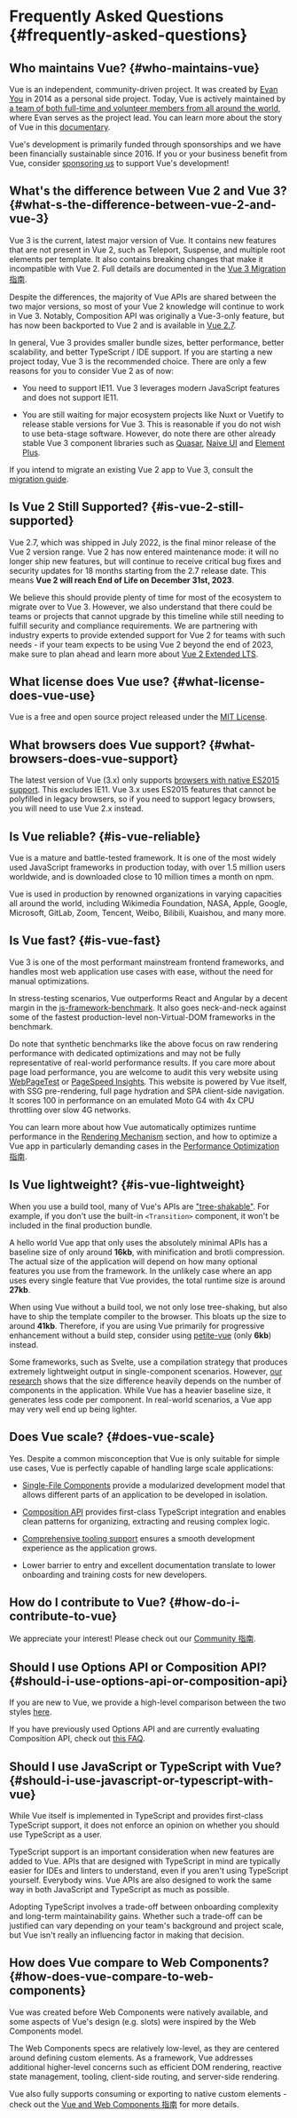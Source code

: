 # Frequently Asked Questions {#frequently-asked-questions}

## Who maintains Vue? {#who-maintains-vue}

Vue is an independent, community-driven project. It was created by [Evan You](https://twitter.com/youyuxi) in 2014 as a personal side project. Today, Vue is actively maintained by [a team of both full-time and volunteer members from all around the world](/about/team), where Evan serves as the project lead. You can learn more about the story of Vue in this [documentary](https://www.youtube.com/watch?v=OrxmtDw4pVI).

Vue's development is primarily funded through sponsorships and we have been financially sustainable since 2016. If you or your business benefit from Vue, consider [sponsoring us](/sponsor/) to support Vue's development!

## What's the difference between Vue 2 and Vue 3? {#what-s-the-difference-between-vue-2-and-vue-3}

Vue 3 is the current, latest major version of Vue. It contains new features that are not present in Vue 2, such as Teleport, Suspense, and multiple root elements per template. It also contains breaking changes that make it incompatible with Vue 2. Full details are documented in the [Vue 3 Migration 指南](https://v3-migration.vuejs.org/).

Despite the differences, the majority of Vue APIs are shared between the two major versions, so most of your Vue 2 knowledge will continue to work in Vue 3. Notably, Composition API was originally a Vue-3-only feature, but has now been backported to Vue 2 and is available in [Vue 2.7](https://github.com/vuejs/vue/blob/main/CHANGELOG.md#270-2022-07-01).

In general, Vue 3 provides smaller bundle sizes, better performance, better scalability, and better TypeScript / IDE support. If you are starting a new project today, Vue 3 is the recommended choice. There are only a few reasons for you to consider Vue 2 as of now:

- You need to support IE11. Vue 3 leverages modern JavaScript features and does not support IE11.

- You are still waiting for major ecosystem projects like Nuxt or Vuetify to release stable versions for Vue 3. This is reasonable if you do not wish to use beta-stage software. However, do note there are other already stable Vue 3 component libraries such as [Quasar](https://quasar.dev/), [Naive UI](https://www.naiveui.com/) and [Element Plus](https://element-plus.org/).

If you intend to migrate an existing Vue 2 app to Vue 3, consult the [migration guide](https://v3-migration.vuejs.org/).

## Is Vue 2 Still Supported? {#is-vue-2-still-supported}

Vue 2.7, which was shipped in July 2022, is the final minor release of the Vue 2 version range. Vue 2 has now entered maintenance mode: it will no longer ship new features, but will continue to receive critical bug fixes and security updates for 18 months starting from the 2.7 release date. This means **Vue 2 will reach End of Life on December 31st, 2023**.

We believe this should provide plenty of time for most of the ecosystem to migrate over to Vue 3. However, we also understand that there could be teams or projects that cannot upgrade by this timeline while still needing to fulfill security and compliance requirements. We are partnering with industry experts to provide extended support for Vue 2 for teams with such needs - if your team expects to be using Vue 2 beyond the end of 2023, make sure to plan ahead and learn more about [Vue 2 Extended LTS](https://v2.vuejs.org/lts/).

## What license does Vue use? {#what-license-does-vue-use}

Vue is a free and open source project released under the [MIT License](https://opensource.org/licenses/MIT).

## What browsers does Vue support? {#what-browsers-does-vue-support}

The latest version of Vue (3.x) only supports [browsers with native ES2015 support](https://caniuse.com/es6). This excludes IE11. Vue 3.x uses ES2015 features that cannot be polyfilled in legacy browsers, so if you need to support legacy browsers, you will need to use Vue 2.x instead.

## Is Vue reliable? {#is-vue-reliable}

Vue is a mature and battle-tested framework. It is one of the most widely used JavaScript frameworks in production today, with over 1.5 million users worldwide, and is downloaded close to 10 million times a month on npm.

Vue is used in production by renowned organizations in varying capacities all around the world, including Wikimedia Foundation, NASA, Apple, Google, Microsoft, GitLab, Zoom, Tencent, Weibo, Bilibili, Kuaishou, and many more.

## Is Vue fast? {#is-vue-fast}

Vue 3 is one of the most performant mainstream frontend frameworks, and handles most web application use cases with ease, without the need for manual optimizations.

In stress-testing scenarios, Vue outperforms React and Angular by a decent margin in the [js-framework-benchmark](https://rawgit.com/krausest/js-framework-benchmark/master/webdriver-ts-results/table.html). It also goes neck-and-neck against some of the fastest production-level non-Virtual-DOM frameworks in the benchmark.

Do note that synthetic benchmarks like the above focus on raw rendering performance with dedicated optimizations and may not be fully representative of real-world performance results. If you care more about page load performance, you are welcome to audit this very website using [WebPageTest](https://www.webpagetest.org/lighthouse) or [PageSpeed Insights](https://pagespeed.web.dev/). This website is powered by Vue itself, with SSG pre-rendering, full page hydration and SPA client-side navigation. It scores 100 in performance on an emulated Moto G4 with 4x CPU throttling over slow 4G networks.

You can learn more about how Vue automatically optimizes runtime performance in the [Rendering Mechanism](/guide/extras/rendering-mechanism.html) section, and how to optimize a Vue app in particularly demanding cases in the [Performance Optimization 指南](/guide/best-practices/performance.html).

## Is Vue lightweight? {#is-vue-lightweight}

When you use a build tool, many of Vue's APIs are ["tree-shakable"](https://developer.mozilla.org/en-US/docs/Glossary/Tree_shaking). For example, if you don't use the built-in `<Transition>` component, it won't be included in the final production bundle.

A hello world Vue app that only uses the absolutely minimal APIs has a baseline size of only around **16kb**, with minification and brotli compression. The actual size of the application will depend on how many optional features you use from the framework. In the unlikely case where an app uses every single feature that Vue provides, the total runtime size is around **27kb**.

When using Vue without a build tool, we not only lose tree-shaking, but also have to ship the template compiler to the browser. This bloats up the size to around **41kb**. Therefore, if you are using Vue primarily for progressive enhancement without a build step, consider using [petite-vue](https://github.com/vuejs/petite-vue) (only **6kb**) instead.

Some frameworks, such as Svelte, use a compilation strategy that produces extremely lightweight output in single-component scenarios. However, [our research](https://github.com/yyx990803/vue-svelte-size-analysis) shows that the size difference heavily depends on the number of components in the application. While Vue has a heavier baseline size, it generates less code per component. In real-world scenarios, a Vue app may very well end up being lighter.

## Does Vue scale? {#does-vue-scale}

Yes. Despite a common misconception that Vue is only suitable for simple use cases, Vue is perfectly capable of handling large scale applications:

- [Single-File Components](/guide/scaling-up/sfc) provide a modularized development model that allows different parts of an application to be developed in isolation.

- [Composition API](/guide/reusability/composables) provides first-class TypeScript integration and enables clean patterns for organizing, extracting and reusing complex logic.

- [Comprehensive tooling support](/guide/scaling-up/tooling.html) ensures a smooth development experience as the application grows.

- Lower barrier to entry and excellent documentation translate to lower onboarding and training costs for new developers.

## How do I contribute to Vue? {#how-do-i-contribute-to-vue}

We appreciate your interest! Please check out our [Community 指南](/about/community-guide.html).

## Should I use Options API or Composition API? {#should-i-use-options-api-or-composition-api}

If you are new to Vue, we provide a high-level comparison between the two styles [here](/guide/introduction.html#which-to-choose).

If you have previously used Options API and are currently evaluating Composition API, check out [this FAQ](/guide/extras/composition-api-faq).

## Should I use JavaScript or TypeScript with Vue? {#should-i-use-javascript-or-typescript-with-vue}

While Vue itself is implemented in TypeScript and provides first-class TypeScript support, it does not enforce an opinion on whether you should use TypeScript as a user.

TypeScript support is an important consideration when new features are added to Vue. APIs that are designed with TypeScript in mind are typically easier for IDEs and linters to understand, even if you aren't using TypeScript yourself. Everybody wins. Vue APIs are also designed to work the same way in both JavaScript and TypeScript as much as possible.

Adopting TypeScript involves a trade-off between onboarding complexity and long-term maintainability gains. Whether such a trade-off can be justified can vary depending on your team's background and project scale, but Vue isn't really an influencing factor in making that decision.

## How does Vue compare to Web Components? {#how-does-vue-compare-to-web-components}

Vue was created before Web Components were natively available, and some aspects of Vue's design (e.g. slots) were inspired by the Web Components model.

The Web Components specs are relatively low-level, as they are centered around defining custom elements. As a framework, Vue addresses additional higher-level concerns such as efficient DOM rendering, reactive state management, tooling, client-side routing, and server-side rendering.

Vue also fully supports consuming or exporting to native custom elements - check out the [Vue and Web Components 指南](/guide/extras/web-components) for more details.

<!-- ## TODO How does Vue compare to React? -->

<!-- ## TODO How does Vue compare to Angular? -->

